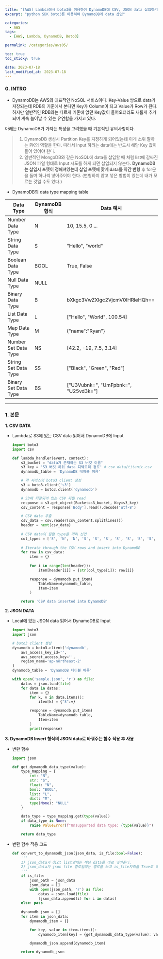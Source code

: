 ```yaml
---
title: "[AWS] Lambda에서 boto3를 이용하여 DynamoDB에 CSV, JSON data 삽입하기"
excerpt: "python SDK boto3를 이용하여 DynamoDB에 data 삽입"

categories:
  - AWS
tags:
  - [AWS, Lambda, DynamoDB, Boto3]

permalink: /categories/aws05/

toc: true
toc_sticky: true

date: 2023-07-18
last_modified_at: 2023-07-18
---
```


### 0. INTRO
- DynamoDB는 AWS의 대표적인 NoSQL 서비스이다. Key-Value 쌍으로 data가 저장되는데 RDB의 기준에서 본다면 Key가 Column이 되고 Value가 Row가 된다. 하지만 일반적인 RDB와는 다르게 기존에 없던 Key값이 들어오더라도 새롭게 추가되며 계속 늘어날 수 있는 유연함을 가지고 있다.  

아래는 DynamoDB가 가지는 특성을 고려했을 때 기본적인 유의사항이다.
  >1. DynamoDB 생성시 Partition Key를 지정하게 되어있는데 이게 소위 말하는 PK의 역할을 한다. 따라서 Input 하려는 data에는 반드시 해당 Key 값이 들어 있어야 한다.
  >2. 일반적인 MongoDB와 같은 NoSQL에 data를 삽입할 때 처럼 list에 감싸진 JSON 파일 형태로 Input 시도를 하게 되면 삽입되지 않는다. **DynamoDB는 삽입시 포맷이 정해져있는데 삽입 포맷에 맞게 data를 약간 변형** 후 for문을 돌며 하나씩 넣어주어야 한다. (변형하지 않고 넣은 방법이 있는데 내가 모르는 것일 수도 있다.)  

- DynamoDB의 data type mapping table
  
|Data Type|DynamoDB 형식|Data 예시|
|---|---|---|
|Number Data Type|N|10, 15.5, 0 ...|
|String Data Type|S|"Hello", "world"|
|Boolean Data Type|BOOL|True, False|
|Null Data Type|NULL|
|Binary Data Type|B|bXkgc3VwZXIgc2VjcmV0IHRleHQh==|
|List Data Type|L|["Hello", "World", 100.54]|
|Map Data Type|M|{"name":"Ryan"}|
|Number Set Data Type|NS|[42.2, -19, 7.5, 3.14]|
|String Set Data Type|SS|["Black", "Green", "Red"]|
|Binary Set Data Type|BS|["U3Vubnk=", "UmFpbnk=", "U25vd3k="]|

---
### 1. 본문
**1. CSV DATA**
  - Lambda로 S3에 있는 CSV data 읽어서 DynamoDB에 Input
    
    ```python
    import boto3
    import csv
    
    def lambda_handler(event, context):
        s3_bucket = "data가 존재하는 S3 버킷 이름"
        s3_key = 'S3 버킷 하위 data 디렉토리 경로' # csv_data/titanic.csv
        dynamodb_table = 'DynamoDB 테이블 이름'

        # 각 서비스의 boto3 client 생성
        s3 = boto3.client('s3')
        dynamodb = boto3.client('dynamodb')
    
        # S3에 저장되어 있는 CSV 파일 read
        response = s3.get_object(Bucket=s3_bucket, Key=s3_key)
        csv_content = response['Body'].read().decode('utf-8')
    
        # CSV data 추출
        csv_data = csv.reader(csv_content.splitlines())
        header = next(csv_data)
        
        # CSV data의 컬럼 type을 미리 선언
        col_types = ['S', 'N', 'N', 'S', 'S', 'S', 'S', 'S', 'S', 'S', 'S', 'S']
        
        # Iterate through the CSV rows and insert into DynamoDB
        for row in csv_data:
            item = {}
            
            for i in range(len(header)):
                item[header[i]] = {str(col_type[i]): row[i]}
    
            response = dynamodb.put_item(
                TableName=dynamodb_table,
                Item=item
            )
    
        return 'CSV data inserted into DynamoDB'
    ```

**2. JSON DATA**
  - Local에 있는 JSON data 읽어서 DynamoDB로 Input
    
    ```python
    import boto3
    import json
    
    # boto3 client 생성
    dynamodb = boto3.client('dynamodb',
        aws_access_key_id='',
        aws_secret_access_key='',
        region_name='ap-northeast-2'
    )
    dynamodb_table = 'DynamoDB 테이블 이름'
    
    with open('sample.json', 'r') as file:
        datas = json.load(file)
        for data in datas:
            item = {}
            for k, v in data.items():
                item[k] = {"S":v}
    
            response = dynamodb.put_item(
                TableName=dynamodb_table,
                Item=item
            )
            print(response)
    ```
    

**3. DynamoDB Insert 형식의 JSON data로 바꿔주는 함수 적용 후 사용**
  - 변환 함수
    
    ```python
    import json
    
    def get_dynamodb_data_type(value):
        type_mapping = {
            int: "N",
            str: "S",
            float: "N",
            bool: "BOOL",
            list: "L",
            dict: "M",
            type(None): "NULL"
        }
    
        data_type = type_mapping.get(type(value))
        if data_type is None:
            raise ValueError(f"Unsupported data type: {type(value)}")
    
        return data_type
    ```

  - 변환 함수 적용 코드

    ```python
    def convert_to_dynamodb_json(json_data, is_file:bool=False):
        '''
        1) json_data가 dict list일때는 해당 data를 바로 넣어준다.
        2) json_data가 json file 경로일때는 경로를 쓰고 is_file자리를 True로 해준다.
        '''
        if is_file:
            json_path = json_data
            json_data = []
            with open(json_path, 'r') as file:
                datas = json.load(file)
                [json_data.append(i) for i in datas]
        else: pass
        
        dynamodb_json = []
        for item in json_data:
            dynamodb_item = {}
    
            for key, value in item.items():
                dynamodb_item[key] = {get_dynamodb_data_type(value): value}
    
            dynamodb_json.append(dynamodb_item)
    
        return dynamodb_json
    ```